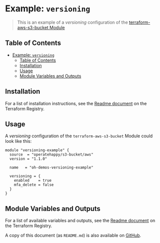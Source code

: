 # Example: `versioning`

> This is an example of a _versioning_ configuration of the [terraform-aws-s3-bucket Module](https://registry.terraform.io/modules/operatehappy/s3-bucket/)

## Table of Contents

- [Example: `versioning`](#example-versioning)
  - [Table of Contents](#table-of-contents)
  - [Installation](#installation)
  - [Usage](#usage)
  - [Module Variables and Outputs](#module-variables-and-outputs)

## Installation

For a list of installation instructions, see the [Readme document](https://registry.terraform.io/modules/operatehappy/s3-bucket/) on the Terraform Registry.

## Usage

A _versioning_ configuration of the `terraform-aws-s3-bucket` Module could look like this:

```hcl
module "versioning-example" {
  source  = "operatehappy/s3-bucket/aws"
  version = "1.1.0"

  name   = "oh-demos-versioning-example"

  versioning = {
    enabled    = true
    mfa_delete = false
  }
}
```

## Module Variables and Outputs

For a list of available variables and outputs, see the [Readme document](https://registry.terraform.io/modules/operatehappy/s3-bucket/) on the Terraform Registry.

A copy of this document (as `README.md`) is also available on [GitHub](https://github.com/operatehappy/terraform-aws-s3-bucket/blob/master/README.md#readme).
